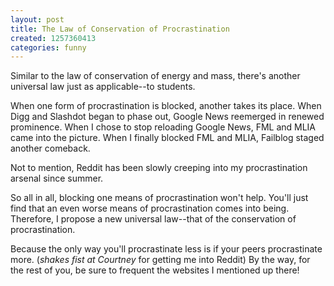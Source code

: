```yaml
---
layout: post
title: The Law of Conservation of Procrastination
created: 1257360413
categories: funny
---
```

Similar to the law of conservation of energy and mass, there's another universal law just as applicable--to students.

When one form of procrastination is blocked, another takes its place. When Digg and Slashdot began to phase out, Google News reemerged in renewed prominence. When I chose to stop reloading Google News, FML and MLIA came into the picture. When I finally blocked FML and MLIA, Failblog staged another comeback.

Not to mention, Reddit has been slowly creeping into my procrastination arsenal since summer.

So all in all, blocking one means of procrastination won't help. You'll just find that an even worse means of procrastination comes into being. Therefore, I propose a new universal law--that of the conservation of procrastination.

Because the only way you'll procrastinate less is if your peers procrastinate more. (<em>*shakes fist at Courtney*</em> for getting me into Reddit) By the way, for the rest of you, be sure to frequent the websites I mentioned up there!
